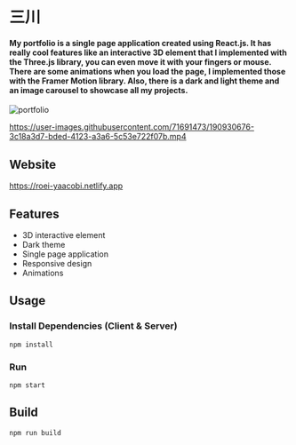 ﻿# 三川

<h4>My portfolio is a single page application created using React.js. It has really cool features like an interactive 3D element that I implemented with the Three.js library, you can even move it with your fingers or mouse. There are some animations when you load the page, I implemented those with the Framer Motion library. Also, there is a dark and light theme and an image carousel to showcase all my projects.</h4>

![portfolio](https://user-images.githubusercontent.com/71691473/190929971-440cb523-fa38-4268-8eb6-8dc83a1c65ab.png)

https://user-images.githubusercontent.com/71691473/190930676-3c18a3d7-bded-4123-a3a6-5c53e722f07b.mp4

## Website

https://roei-yaacobi.netlify.app

## Features

- 3D interactive element
- Dark theme
- Single page application
- Responsive design
- Animations

## Usage

### Install Dependencies (Client & Server)

```
npm install
```

### Run

```
npm start
```

## Build

```
npm run build
```

